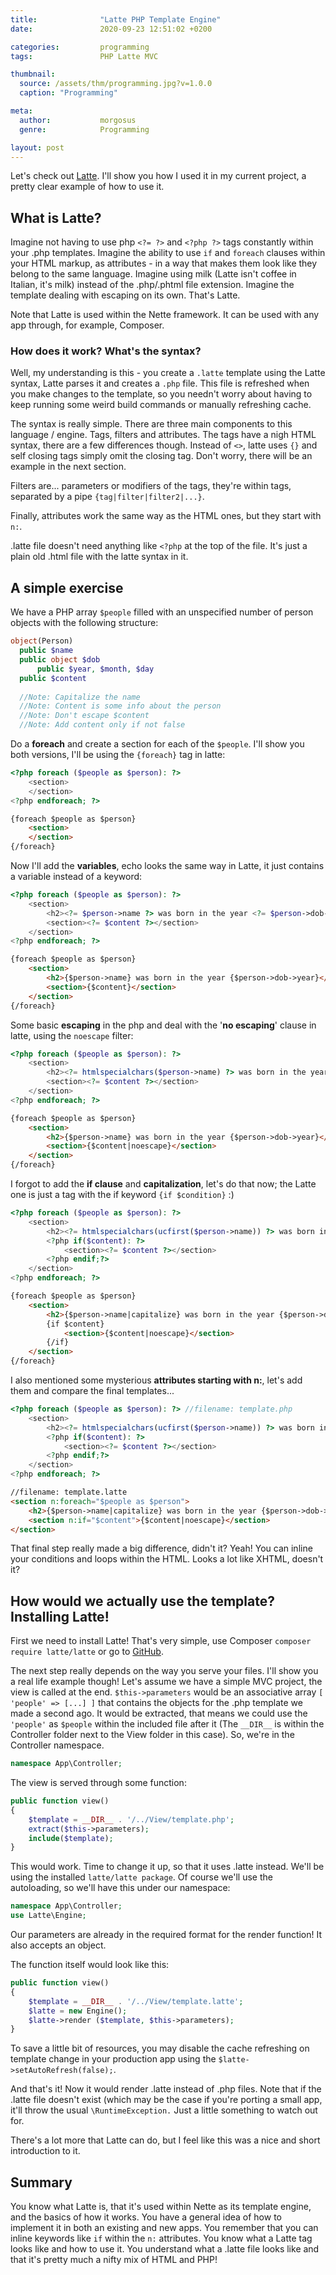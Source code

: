 ```yaml
---
title:              "Latte PHP Template Engine"
date:               2020-09-23 12:51:02 +0200

categories:         programming
tags:               PHP Latte MVC

thumbnail:
  source: /assets/thm/programming.jpg?v=1.0.0
  caption: "Programming"

meta:
  author:           morgosus
  genre:            Programming

layout: post
---
```

Let's check out [Latte](https://latte.nette.org). I'll show you how I used it in my current project, a pretty clear example of how to use it.

## What is Latte?

Imagine not having to use php `<?= ?>` and `<?php ?>` tags constantly within your .php templates. Imagine the ability to use `if` and `foreach` clauses within your HTML markup, as attributes - in a way that makes them look like they belong to the same language. Imagine using milk (Latte isn't coffee in Italian, it's milk) instead of the .php/.phtml file extension. Imagine the template dealing with escaping on its own. That's Latte.

Note that Latte is used within the Nette framework. It can be used with any app through, for example, Composer.

### How does it work? What's the syntax?

Well, my understanding is this - you create a `.latte` template using the Latte syntax, Latte parses it and creates a `.php` file. This file is refreshed when you make changes to the template, so you needn't worry about having to keep running some weird build commands or manually refreshing cache.

The syntax is really simple. There are three main components to this language / engine. Tags, filters and attributes. The tags have a nigh HTML syntax, there are a few differences though. Instead of `<>`, latte uses `{}` and self closing tags simply omit the closing tag. Don't worry, there will be an example in the next section.

Filters are... parameters or modifiers of the tags, they're within tags, separated by a pipe `{tag|filter|filter2|...}`.

Finally, attributes work the same way as the HTML ones, but they start with `n:`.

.latte file doesn't need anything like `<?php` at the top of the file. It's just a plain old .html file with the latte syntax in it.

## A simple exercise

We have a PHP array `$people` filled with an unspecified number of person objects with the following structure:

```php
object(Person)
  public $name
  public object $dob
      public $year, $month, $day
  public $content
  
  //Note: Capitalize the name
  //Note: Content is some info about the person
  //Note: Don't escape $content
  //Note: Add content only if not false
```

Do a **foreach** and create a section for each of the `$people`. I'll show you both versions, I'll be using the `{foreach}` tag in latte:

```php
<?php foreach ($people as $person): ?>
    <section>
    </section>
<?php endforeach; ?>
```

```html
{foreach $people as $person}
    <section>
    </section>
{/foreach}
```

Now I'll add the **variables**, echo looks the same way in Latte,  it just contains a variable instead of a keyword:

```php
<?php foreach ($people as $person): ?>
    <section>
        <h2><?= $person->name ?> was born in the year <?= $person->dob->year ?></h2>
        <section><?= $content ?></section>
    </section>
<?php endforeach; ?>
```

```html
{foreach $people as $person}
    <section>
        <h2>{$person->name} was born in the year {$person->dob->year}</h2>
        <section>{$content}</section>
    </section>
{/foreach}
```

Some basic **escaping** in the php and deal with the '**no escaping**' clause in latte, using the `noescape` filter:

```php
<?php foreach ($people as $person): ?>
    <section>
        <h2><?= htmlspecialchars($person->name) ?> was born in the year <?= htmlspecialchars($person->dob->year) ?></h2>
        <section><?= $content ?></section>
    </section>
<?php endforeach; ?>
```

```html
{foreach $people as $person}
    <section>
        <h2>{$person->name} was born in the year {$person->dob->year}</h2>
        <section>{$content|noescape}</section>
    </section>
{/foreach}
```

I forgot to add the **if clause** and **capitalization**, let's do that now; the Latte one is just a tag with the if keyword `{if $condition}`  :)

```php
<?php foreach ($people as $person): ?>
    <section>
        <h2><?= htmlspecialchars(ucfirst($person->name)) ?> was born in the year <?= htmlspecialchars($person->dob->year) ?></h2>
        <?php if($content): ?>
            <section><?= $content ?></section>
        <?php endif;?>
    </section>
<?php endforeach; ?>
```

```html
{foreach $people as $person}
    <section>
        <h2>{$person->name|capitalize} was born in the year {$person->dob->year}</h2>
        {if $content}
            <section>{$content|noescape}</section>
        {/if}
    </section>
{/foreach}
```

I also mentioned some mysterious **attributes starting with n:**, let's add them and compare the final templates...

```php
<?php foreach ($people as $person): ?> //filename: template.php
    <section>
        <h2><?= htmlspecialchars(ucfirst($person->name)) ?> was born in the year <?= htmlspecialchars($person->dob->year) ?></h2>
        <?php if($content): ?>
            <section><?= $content ?></section>
        <?php endif;?>
    </section>
<?php endforeach; ?>
```

```html
//filename: template.latte
<section n:foreach="$people as $person">
    <h2>{$person->name|capitalize} was born in the year {$person->dob->year}</h2>
    <section n:if="$content">{$content|noescape}</section>
</section>
```

That final step really made a big difference, didn't it? Yeah! You can inline your conditions and loops within the HTML. Looks a lot like XHTML, doesn't it?

## How would we actually use the template? Installing Latte!

First we need to install Latte! That's very simple, use Composer `composer require latte/latte` or go to [GitHub](https://github.com/nette/latte/releases).

The next step really depends on the way you serve your files. I'll show you a real life example  though! Let's assume we have a simple MVC project, the view is called at the end. `$this->parameters` would be an associative array `[ 'people' => [...] ]` that contains the objects for the .php template we made a second ago. It would be extracted, that means we could use the `'people'` as `$people` within the included file after it (The `__DIR__` is within the Controller folder next to the View folder in this case). So, we're in the Controller namespace.

```php
namespace App\Controller;
```

The view is served through some function:

```php
public function view()
{
    $template = __DIR__ . '/../View/template.php';
    extract($this->parameters);
    include($template);
}
```

This would work. Time to change it up, so that it uses .latte instead. We'll be using the installed `latte/latte package`. Of course we'll use the autoloading, so we'll have this under our namespace:

```php
namespace App\Controller;
use Latte\Engine;
```

Our parameters are already in the required format for the render function! It also accepts an object.

The function itself would look like this:

```php
public function view()
{
    $template = __DIR__ . '/../View/template.latte';
    $latte = new Engine();
    $latte->render ($template, $this->parameters);
}
```

To save a little bit of resources, you may disable the cache refreshing on template change in your production app using the `$latte->setAutoRefresh(false);`.

And that's it! Now it would render .latte instead of .php files. Note that if the .latte file doesn't exist (which may be the case if you're porting a small app, it'll throw the usual `\RuntimeException.` Just a little something to watch out for.

There's a lot more that Latte can do, but I feel like this was a nice and short introduction to it.

## Summary

You know what Latte is, that it's used within Nette as its template engine, and the basics of how it works. You have a general idea of how to implement it in both an existing and new apps. You remember that you can inline keywords like `if` within the `n:` attributes. You know what a Latte tag looks like and how to use it. You understand what a .latte file looks like and that it's pretty much a nifty mix of HTML and PHP!
